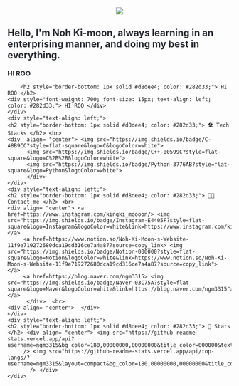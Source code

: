 <div align= "center">
    <img src="https://capsule-render.vercel.app/api?type=waving&color=0:ee70ff,100:486dfe&height=240&text=@kingki_moooon&animation=&fontColor=ffffff&fontSize=60" />
    </div>
    <div style="text-align: left;"> 
    <h2 style="border-bottom: 1px solid #d8dee4; color: #282d33;"> Hello, I'm Noh Ki-moon, always learning in an enterprising manner, and doing my best in everything. </h2>  
    <div style="font-weight: 700; font-size: 15px; text-align: left; color: #282d33;"> HI ROO </div> 



        
        <h2 style="border-bottom: 1px solid #d8dee4; color: #282d33;"> HI ROO </h2>  
    <div style="font-weight: 700; font-size: 15px; text-align: left; color: #282d33;"> HI ROO </div> 
    </div>
    <div style="text-align: left;">
    <h2 style="border-bottom: 1px solid #d8dee4; color: #282d33;"> 🛠️ Tech Stacks </h2> <br> 
    <div  align= "center"> <img src="https://img.shields.io/badge/C-A8B9CC?style=flat-square&logo=C&logoColor=white">
          <img src="https://img.shields.io/badge/C++-00599C?style=flat-square&logo=C%2B%2B&logoColor=white">
          <img src="https://img.shields.io/badge/Python-3776AB?style=flat-square&logo=Python&logoColor=white">
          </div>
    </div>
    <div style="text-align: left;">
    <h2 style="border-bottom: 1px solid #d8dee4; color: #282d33;"> 🧑‍💻 Contact me </h2> <br> 
    <div align= "center"> <a href=https://www.instagram.com/kingki_moooon/> <img src="https://img.shields.io/badge/Instagram-E4405F?style=flat-square&logo=Instagram&logoColor=white&link=https://www.instagram.com/kingki_moooon/"> </a>
         <a href=https://www.notion.so/Noh-Ki-Moon-s-Website-11f9e719272680dca19cd316ce7a4a87?source=copy_link> <img src="https://img.shields.io/badge/Notion-000000?style=flat-square&logo=Notion&logoColor=white&link=https://www.notion.so/Noh-Ki-Moon-s-Website-11f9e719272680dca19cd316ce7a4a87?source=copy_link"> </a>
         <a href=https://blog.naver.com/ngm3315> <img src="https://img.shields.io/badge/Naver-03C75A?style=flat-square&logo=Naver&logoColor=white&link=https://blog.naver.com/ngm3315"> </a>
          </div>  <br> 
    <div align= "center">  </div> 
    </div>
    <div style="text-align: left;"> 
    <h2 style="border-bottom: 1px solid #d8dee4; color: #282d33;"> 🏅 Stats </h2> <div align= "center"> <img src="https://github-readme-stats.vercel.app/api?username=ngm3315&bg_color=180,00000000,00000000&title_color=000000&text_color=000000"
         /> <img src="https://github-readme-stats.vercel.app/api/top-langs/?username=ngm3315&layout=compact&bg_color=180,00000000,00000000&title_color=000000&text_color=000000"
           /> </div> 
    </div>
    
